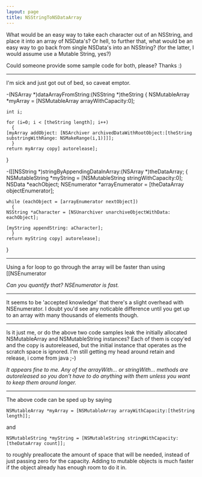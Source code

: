 ```yaml
---
layout: page
title: NSStringToNSDataArray
---
```


 
 
What would be an easy way to take each character out of an NSString, and place it into an array of NSData's?  Or hell, to further that, what would be an easy way to go back from single NSData's into an NSString?  (for the latter, I would assume use a Mutable String, yes?)
 
Could someone provide some sample code for both, please?  Thanks :)

----
I'm sick and just got out of bed, so caveat emptor.

    

-(NSArray *)dataArrayFromString:(NSString *)theString
{
    NSMutableArray *myArray = [NSMutableArray arrayWithCapacity:0];

    int i;

    for (i=0; i < [theString length]; i++)
      {
	[myArray addObject: [NSArchiver archivedDataWithRootObject:[theString substringWithRange: NSMakeRange(i,1)]]];
      }
    return myArray copy] autorelease];
}


-([[NSString *)stringByAppendingDataInArray:(NSArray *)theDataArray;
{
    NSMutableString *myString = [NSMutableString stringWithCapacity:0];
    NSData *eachObject;
    NSEnumerator *arrayEnumerator = [theDataArray objectEnumerator];

    while (eachObject = [arrayEnumerator nextObject])
      {
	NSString *aCharacter = [NSUnarchiver unarchiveObjectWithData: eachObject];

	[myString appendString: aCharacter];
      }
    return myString copy] autorelease];
}



----

Using a for loop to go through the array will be faster than using [[NSEnumerator

*Can you quantify that? NSEnumerator is fast.*

----

It seems to be 'accepted knowledge' that there's a slight overhead with NSEnumerator. I doubt you'd see any noticable difference until you get up to an array with many thousands of elements though.

----

Is it just me, or do the above two code samples leak the initially allocated NSMutableArray and NSMutableString instances? Each of them is copy'ed and the copy is autoreleased, but the initial instance that operates as the scratch space is ignored. I'm still getting my head around retain and release, i come from java ;-)

*It appears fine to me. Any of the arrayWith... or stringWith... methods are autoreleased so you don't have to do anything with them unless you want to keep them around longer.*

----

The above code can be sped up by saying

    
    NSMutableArray *myArray = [NSMutableArray arrayWithCapacity:[theString length]];


and

    
    NSMutableString *myString = [NSMutableString stringWithCapacity:[theDataArray count]];


to roughly preallocate the amount of space that will be needed, instead of just passing zero for the capacity. Adding to mutable objects is much faster if the object already has enough room to do it in.

